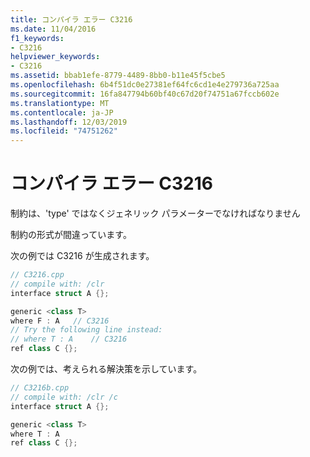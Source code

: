 ```yaml
---
title: コンパイラ エラー C3216
ms.date: 11/04/2016
f1_keywords:
- C3216
helpviewer_keywords:
- C3216
ms.assetid: bbab1efe-8779-4489-8bb0-b11e45f5cbe5
ms.openlocfilehash: 6b4f51dc0e27381ef64fc6cd1e4e279736a725aa
ms.sourcegitcommit: 16fa847794b60bf40c67d20f74751a67fccb602e
ms.translationtype: MT
ms.contentlocale: ja-JP
ms.lasthandoff: 12/03/2019
ms.locfileid: "74751262"
---
```

# <a name="compiler-error-c3216"></a>コンパイラ エラー C3216

制約は、'type' ではなくジェネリック パラメーターでなければなりません

制約の形式が間違っています。

次の例では C3216 が生成されます。

```cpp
// C3216.cpp
// compile with: /clr
interface struct A {};

generic <class T>
where F : A   // C3216
// Try the following line instead:
// where T : A    // C3216
ref class C {};
```

次の例では、考えられる解決策を示しています。

```cpp
// C3216b.cpp
// compile with: /clr /c
interface struct A {};

generic <class T>
where T : A
ref class C {};
```

